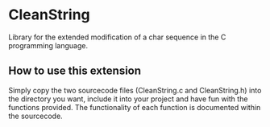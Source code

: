 # CleanString
Library for the extended modification of a char sequence in the C programming language.

## How to use this extension
Simply copy the two sourcecode files (CleanString.c and CleanString.h) into the directory you want, include it into your project and have fun with the functions provided. The functionality of each function is documented within the sourcecode.
